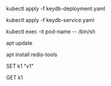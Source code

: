 kubectl apply -f keydb-deployment.yaml


kubectl apply -f keydb-service.yaml

kubectl exec -it pod-name -- /bin/sh


apt update


apt install redis-tools

SET k1 "v1"


GET k1
